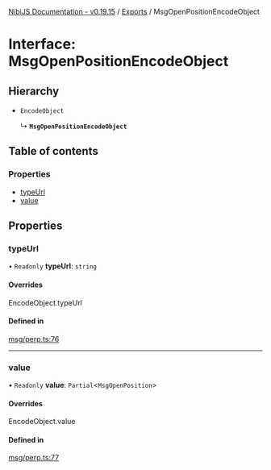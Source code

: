 [NibiJS Documentation - v0.19.15](../intro.md) / [Exports](../modules.md) / MsgOpenPositionEncodeObject

# Interface: MsgOpenPositionEncodeObject

## Hierarchy

- `EncodeObject`

  ↳ **`MsgOpenPositionEncodeObject`**

## Table of contents

### Properties

- [typeUrl](MsgOpenPositionEncodeObject.md#typeurl)
- [value](MsgOpenPositionEncodeObject.md#value)

## Properties

### typeUrl

• `Readonly` **typeUrl**: `string`

#### Overrides

EncodeObject.typeUrl

#### Defined in

[msg/perp.ts:76](https://github.com/NibiruChain/ts-sdk/blob/b0f9b4b/packages/nibijs/src/msg/perp.ts#L76)

___

### value

• `Readonly` **value**: `Partial`<`MsgOpenPosition`\>

#### Overrides

EncodeObject.value

#### Defined in

[msg/perp.ts:77](https://github.com/NibiruChain/ts-sdk/blob/b0f9b4b/packages/nibijs/src/msg/perp.ts#L77)
